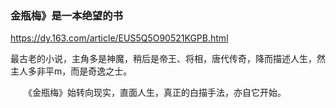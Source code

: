 ### 金瓶梅》是一本绝望的书
https://dy.163.com/article/EUS5Q5O90521KGPB.html

最古老的小说，主角多是神魔，稍后是帝王、将相，唐代传奇，降而描述人生，然主人多非平m，而是奇逸之士。

　　《金瓶梅》始转向现实，直面人生，真正的白描手法，亦自它开始。
